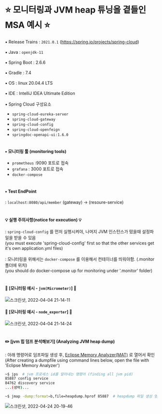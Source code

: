 # :star: 모니터링과 JVM heap 튜닝을 곁들인 MSA 예시 :star:

▪️ Release Trains : `2021.0.1` (https://spring.io/projects/spring-cloud) <br></br>
▪️ Java : `openjdk-11`<br></br>
▪️ Spring Boot : 2.6.6 <br></br>
▪️ Gradle : 7.4 <br></br>
▪️ OS : linux 20.04.4 LTS <br></br>
▪️ IDE : IntelliJ IDEA Ultimate Edition <br></br>
▪️ Spring Cloud 구성요소
  - `spring-cloud-eureka-server`
  - `spring-cloud-gateway`
  - `spring-cloud-config`
  - `spring-cloud-openfeign`
  - `springdoc-openapi-ui:1.6.0`
<br></br>

#### ▪️ 모니터링 툴 (monitoring tools)
  - `prometheus` :9090 포트로 접속
  - `grafana`  : 3000 포트로 접속
  - `docker-compose`

#
#### ▪️ Test EndPoint
  : `localhost:8080/api/member` (gateway) -> (resoure-service) 

#
#### 💡 실행 주의사항(notice for execution) 💡
  : `spring-cloud-config` 를 먼저 실행시켜야, 나머지 JVM 인스턴스가 떴을때 설정파일을 받을 수 있음  
  (you must execute 'spring-cloud-config' first so that the other services get it's own application.yml files)<br></br>
  : 모니터링을 위해서는 `docker-compose` 를 이용해서 컨테이너를 띄워야함. (.monitor 폴더에 위치)  
  (you should do docker-compose up for monitoring under '.monitor' folder)
#
#### 👀 [모니터링 예시 - `jvm(Micrometer)`] 👀 
![스크린샷, 2022-04-04 21-14-11](https://user-images.githubusercontent.com/81698076/166152593-81ab4819-fe4d-4883-b0fd-c063a154f446.png)

#### 👀 [모니터링 예시 - `node_exporter`] 👀 
![스크린샷, 2022-04-04 21-14-24](https://user-images.githubusercontent.com/81698076/166152600-ed819a39-a4e3-4e00-a890-f3573118879b.png)

#
#### ✏️ [jvm 힙 덤프 분석해보기] (Analyzing JVM heap dump)
  : 아래 명령어로 덤프파일 생성 후, [Eclipse Memory Analyzer(MAT)](https://www.eclipse.org/mat/) 로 열어서 확인  
  (After creating a dumpfile using command lines below, open the file with 'Eclipse Memory Analyzer')
```bash
~$ jps  # jvm 프로세스 id를 알아내는 명령어 (finding all jvm pid)
85887 config service 
84762 discovery service
...(생략)...

~$ jmap -dump:format=b,file=heapdump.hprof 85887  # heapdump 파일 생성 명령어 (create heapdump files)

```
![스크린샷, 2022-04-24 20-19-46](https://user-images.githubusercontent.com/81698076/166153011-7ddfdeec-de80-484d-a1fe-e5fcf01717f4.png)
